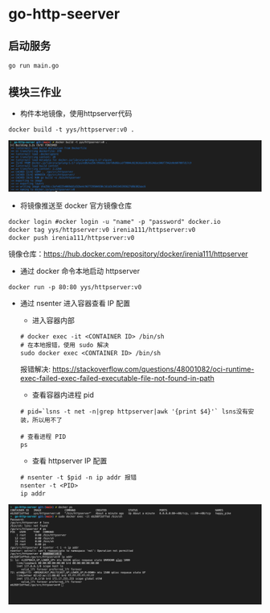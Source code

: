 # go-http-seerver
## 启动服务
```shell
go run main.go
```
## 模块三作业
- 构件本地镜像，使用httpserver代码
```shell
docker build -t yys/httpserver:v0 .  
```
![构件本地镜像](./images/Screen%20Shot%202022-10-16%20at%2022.05.01.png)

- 将镜像推送至 docker 官方镜像仓库
```shell
docker login #ocker login -u "name" -p "password" docker.io
docker tag yys/httpserver:v0 irenia111/httpserver:v0
docker push irenia111/httpserver:v0
```
镜像仓库：https://hub.docker.com/repository/docker/irenia111/httpserver

- 通过 docker 命令本地启动 httpserver
```shell
docker run -p 80:80 yys/httpserver:v0
```

- 通过 nsenter 进入容器查看 IP 配置
  * 进入容器内部  
  ```shell
  # docker exec -it <CONTAINER ID> /bin/sh 
  # 在本地报错，使用 sudo 解决
  sudo docker exec <CONTAINER ID> /bin/sh
  ```
  报错解决: https://stackoverflow.com/questions/48001082/oci-runtime-exec-failed-exec-failed-executable-file-not-found-in-path

  * 查看容器内进程 pid
  ```shell
  # pid=`lsns -t net -n|grep httpserver|awk '{print $4}'` lsns没有安装，所以用不了

  # 查看进程 PID
  ps
  ```
  * 查看 httpserver IP 配置
  ```shell
  # nsenter -t $pid -n ip addr 报错
  nsenter -t <PID>
  ip addr
  ```
![通过 nsenter 进入容器查看 IP 配置](./images/Screen%20Shot%202022-10-16%20at%2022.23.53.png)